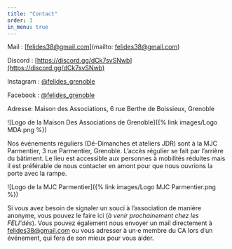 ```yaml
---
title: "Contact"
order: 3
in_menu: true
---
```

Mail : [felides38@gmail.com](mailto: felides38@gmail.com)

Discord : [https://discord.gg/dCk7svSNwb](https://discord.gg/dCk7svSNwb) 

Instagram : [@felides_grenoble](https://www.instagram.com/felides_grenoble/)

Facebook : [@felides_grenoble](https://www.facebook.com/felides.grenoble)

Adresse: Maison des Associations, 6 rue Berthe de Boissieux, Grenoble

![Logo de la Maison Des Associations de Grenoble]({% link images/Logo MDA.png %})

Nos événements réguliers (Dé-Dimanches et ateliers JDR) sont à la MJC Parmentier, 3 rue Parmentier, Grenoble. L’accès régulier se fait par l’arrière du bâtiment. Le lieu est accessible aux personnes à mobilités réduites mais il est préférable de nous contacter en amont pour que nous ouvrions la porte avec la rampe. 

![Logo de la MJC Parmentier]({% link images/Logo MJC Parmentier.png %})

Si vous avez besoin de signaler un souci à l’association de manière anonyme, vous pouvez le faire ici (*à venir prochainement chez les FELI'dés*). Vous pouvez également nous envoyer un mail directement à [felides38@gmail.com](mailto:felides38@gmail.com) ou vous adresser à un·e membre du CA lors d’un événement, qui fera de son mieux pour vous aider. 